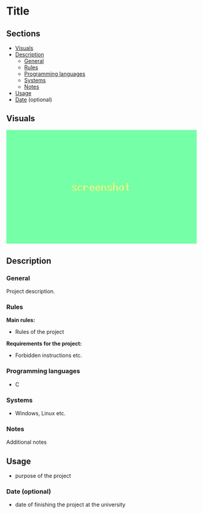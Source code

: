 # Title
## Sections

 - [Visuals](#visuals)
 - [Description](#description)
	 - [General](#general)
	 - [Rules](#rules)
	 - [Programming languages](#programming-languages)
	 - [Systems](#systems)
	 - [Notes](#notes)
 - [Usage](#usage)
 - [Date](#date) (optional)
 
## Visuals

![Screenshot](docs/images/screenshot.jpg)

## Description

### General

Project description.

### Rules

**Main rules:**

 - Rules of the project

**Requirements for the project:**

 - Forbidden instructions etc.

 
### Programming languages

 - C
 
### Systems

 - Windows, Linux etc.
 
### Notes

Additional notes

## Usage

 - purpose of the project
 
### Date (optional)

- date of finishing the project at the university


